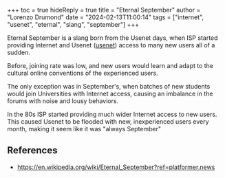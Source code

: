 +++
toc = true
hideReply = true
title = "Eternal September"
author = "Lorenzo Drumond"
date = "2024-02-13T11:00:14"
tags = ["internet",  "usenet",  "eternal",  "slang",  "september"]
+++


Eternal September is a slang born from the Usenet days, when ISP started providing Internet and Usenet ([usenet](/wiki/usenet/)) access to many new users all of a sudden.

Before, joining rate was low, and new users would learn and adapt to the cultural online conventions of the experienced users.

The only exception was in September's, when batches of new students would join Universities with Internet access, causing an imbalance in the forums with noise and lousy behaviors.

In the 80s ISP started providing much wider Internet access to new users. This caused Usenet to be flooded with new, inexperienced users every month, making it seem like it was "always September"

## References
- https://en.wikipedia.org/wiki/Eternal_September?ref=platformer.news
